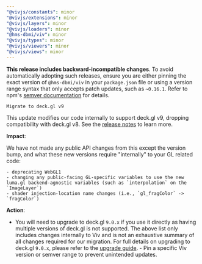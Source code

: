 ```yaml
---
"@vivjs/constants": minor
"@vivjs/extensions": minor
"@vivjs/layers": minor
"@vivjs/loaders": minor
"@hms-dbmi/viv": minor
"@vivjs/types": minor
"@vivjs/viewers": minor
"@vivjs/views": minor
---
```


**This release includes backward-incompatible changes**. To avoid automatically adopting such releases, ensure you are either pinning the exact version of `@hms-dbmi/viv` in your `package.json` file or using a version range syntax that only accepts patch updates, such as `~0.16.1`. Refer to npm's [semver documentation](https://docs.npmjs.com/cli/v6/using-npm/semver/) for details.

    Migrate to deck.gl v9

This update modifies our code internally to support deck.gl v9, dropping compatibility with deck.gl v8. See the [release notes](https://deck.gl/docs/whats-new#deckgl-v90) to learn more.

**Impact**:

We have not made any public API changes from this except the version bump, and what these new versions require "internally" to your GL related code:

    - deprecating WebGL1
    - changing any public-facing GL-specific variables to use the new luma.gl backend-agnostic variables (such as `interpolation` on the `ImageLayer`)
    - shader injection-location name changes (i.e., `gl_fragColor` -> `fragColor`)

**Action**:

   - You will need to upgrade to deck.gl `9.0.x` if you use it directly as having multiple versions of deck.gl is not supported. The above list only includes changes internally to Viv and is not an exhaustive summary of all changes required for our migration. For full details on upgrading to deck.gl `9.0.x`, please refer to the [upgrade guide](https://deck.gl/docs/upgrade-guide#upgrading-to-v90).
    - Pin a specific Viv version or semver range to prevent unintended updates.
